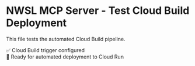 # NWSL MCP Server - Test Cloud Build Deployment

This file tests the automated Cloud Build pipeline.

✅ Cloud Build trigger configured  
🚀 Ready for automated deployment to Cloud Run
